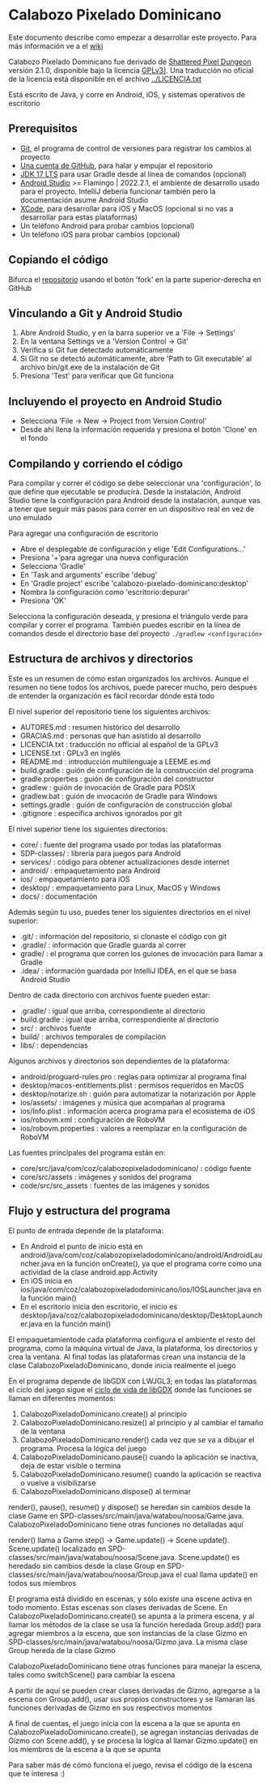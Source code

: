 # Calabozo Pixelado Dominicano

Este documento describe como empezar a desarrollar este proyecto. Para más información ve a el [wiki](https://github.com/coz-eduardo-hernandez/calabozo-pixelado-dominicano/wiki)

Calabozo Pixelado Dominicano fue derivado de [Shattered Pixel Dungeon](https://github.com/00-Evan/shattered-pixel-dungeon) versión 2.1.0, disponible bajo la licencia [GPLv3)](https://www.gnu.org/licenses/gpl-3.0.html). Una traducción no oficial de la licencia está disponible en el archivo [../LICENCIA.txt](../LICENCIA.txt)

Está escrito de Java, y corre en Android, iOS, y sistemas operativos de escritorio

## Prerequisitos
- [Git](https://git-scm.com/downloads), el programa de control de versiones para registrar los cambios al proyecto
- [Una cuenta de GitHub](https://github.com/), para halar y empujar el repositorio
- [JDK 17 LTS](https://www.oracle.com/java/technologies/downloads/#java17) para usar Gradle desde al línea de comandos (opcional)
- [Android Studio](https://developer.android.com/codelabs/basic-android-kotlin-compose-install-android-studio?hl=es-419#0) >= Flamingo | 2022.2.1, el ambiente de desarrollo usado para el proyecto. IntelliJ debería funcionar también pero la documentación asume Android Studio
- [XCode](https://developer.apple.com/xcode/), para desarrollar para iOS y MacOS (opcional si no vas a desarrollar para estas plataformas)
- Un teléfono Android para probar cambios (opcional)
- Un teléfono iOS para probar cambios (opcional)

## Copiando el código
Bifurca el [repositorio](https://github.com/coz-eduardo-hernandez/calabozo-pixelado-dominicano) usando el botón 'fork' en la parte superior-derecha en GitHub

## Vinculando a Git y Android Studio
1. Abre Android Studio, y en la barra superior ve a 'File -> Settings'
2. En la ventana Settings ve a 'Version Control -> Git'
3. Verifica si Git fue detectado automáticamente
4. Si Git no se detectó automáticamente, abre 'Path to Git executable' al archivo bin/git.exe de la instalación de Git
5. Presiona 'Test' para verificar que Git funciona

## Incluyendo el proyecto en Android Studio
- Selecciona 'File -> New -> Project from Version Control'
- Desde ahí llena la información requerida y presiona el botón 'Clone' en el fondo

## Compilando y corriendo el código
Para compilar y correr el código se debe seleccionar una 'configuración', lo que define que ejecutable se producirá. Desde la instalación, Android Studio tiene la configuración para Android desde la instalación, aunque vas a tener que seguir más pasos para correr en un dispositivo real en vez de uno emulado

Para agregar una configuración de escritorio
- Abre el desplegable de configuración y elige 'Edit Configurations...'
- Presiona '+'para agregar una nueva configuración
- Selecciona 'Gradle'
- En 'Task and arguments' escribe 'debug'
- En 'Gradle project' escribe 'calabozo-pixelado-dominicano:desktop'
- Nombra la configuración como 'escritorio:depurar'
- Presiona 'OK'

Selecciona la configuración deseada, y presiona el triángulo verde para compilar y correr el programa. También puedes escribir en la línea de comandos desde el directorio base del proyecto `./gradlew <configuración>`

## Estructura de archivos y directorios
Este es un resumen de cómo estan organizados los archivos. Aunque el resumen no tiene todos los archivos, puede
parecer mucho, pero después de entender la organización es fácil recordar dónde está todo

El nivel superior del repositorio tiene los siguientes archivos:
- AUTORES.md : resumen histórico del desarrollo
- GRACIAS.md : personas que han asistido al desarrollo
- LICENCIA.txt : traducción no official al español de la GPLv3
- LICENSE.txt : GPLv3 en inglés
- README.md : introducción multilenguaje a LEEME.es.md
- build.gradle : guión de configuración de la construcción del programa
- gradle.properties : guión de configuración del constructor
- gradlew : guión de invocación de Gradle para POSIX
- gradlew.bat : guión de invocación de Gradle para Windows
- settings.gradle : guión de configuración de construcción global
- .gitignore : especifica archivos ignorados por git

El nivel superior tiene los siguientes directorios:
- core/ : fuente del programa usado por todas las plataformas
- SDP-classes/ : librería para juegos para Android
- services/ : código para obtener actualizaciones desde internet
- android/ : empaquetamiento para Android
- ios/ : empaquetamiento para iOS
- desktop/ : empaquetamiento para Linux, MacOS y Windows
- docs/ : documentación

Además según tu uso, puedes tener los siguientes directorios en el nivel superior:
- .git/ : información del repositorio, si clonaste el código con git
- .gradle/ : información que Gradle guarda al correr
- gradle/ : el programa que corren los guiones de invocación para llamar a Gradle
- .idea/ : información guardada por IntelliJ IDEA, en el que se basa Android Studio

Dentro de cada directorio con archivos fuente pueden estar:
- .gradle/ : igual que arriba, correspondiente al directorio
- build.gradle : igual que arriba, correspondiente al directorio
- src/ : archivos fuente
- build/ : archivos temporales de compilación
- libs/ : dependencias

Algunos archivos y directorios son dependientes de la plataforma:
- android/proguard-rules.pro : reglas para optimizar al programa final
- desktop/macos-entitlements.plist : permisos requeridos en MacOS
- desktop/notarize.sh : guión para automatizar la notarización por Apple
- ios/assets/ : imágenes y música que acompañan al programa
- ios/Info.plist : información acerca programa para el ecosistema de iOS
- ios/robovm.xml : configuración de RoboVM
- ios/robovm.properties : valores a reemplazar en la configuración de RoboVM

Las fuentes principales del programa están en:
- core/src/java/com/coz/calabozopixeladodominicano/ : código fuente
- core/src/assets : imágenes y sonidos del programa
- code/src/src_assets : fuentes de las imágenes y sonidos

## Flujo y estructura del programa
El punto de entrada depende de la plataforma:
- En Android el punto de inicio está en
android/java/com/coz/calabozopixeladodominicano/android/AndroidLauncher.java en la función onCreate(), ya que el programa
corre como una actividad de la clase android.app.Activity
- En iOS inicia en ios/java/com/coz/calabozopixeladodominicano/ios/IOSLauncher.java en la función main()
- En el escritorio inicia den escritorio, el inicio es
desktop/java/coz/calabozopixeladodominicano/desktop/DesktopLauncher.java en la función main()

El empaquetamientode cada plataforma configura el ambiente el resto del programa, como la máquina virtual de Java,
la plataforma, los directorios y crea la ventana. Al final todas las plataformas crean una instancia de la clase
CalabozoPixeladoDominicano, donde inicia realmente el juego

En el programa depende de libGDX con LWJGL3; en todas las plataformas el ciclo del juego sigue el
[ciclo de vida de libGDX](https://libgdx.com/wiki/app/the-life-cycle) donde las funciones se llaman en diferentes
momentos:
1. CalabozoPixeladoDominicano.create() al principio
2. CalabozoPixeladoDominicano.resize() al principio y al cambiar el tamaño de la ventana
3. CalabozoPixeladoDominicano.render() cada vez que se va a dibujar el programa. Procesa la lógica del juego
4. CalabozoPixeladoDominicano.pause() cuando la aplicación se inactiva, deja de estar visible o termina
5. CalabozoPixeladoDominicano.resume() cuando la aplicación se reactiva o vuelve a visibilizarse
6. CalabozoPixeladoDominicano.dispose() al terminar

render(), pause(), resume() y dispose() se heredan sin cambios desde la clase Game en
SPD-classes/src/main/java/watabou/noosa/Game.java. CalabozoPixeladoDominicano tiene otras funciones no detalladas
aquí

render() llama a Game.step() -> Game.update() -> Scene.update(). Scene.update() localizado en
SPD-classes/src/main/java/watabou/noosa/Scene.java. Scene.update() es heredado sin cambios desde la clase
Group en SPD-classes/src/main/java/watabou/noosa/Group.java el cual llama update() en todos sus miembros

El programa está dividido en escenas, y sólo existe una escene activa en todo momento. Estas escenas son clases
derivadas de Scene. En CalabozoPixeladoDominicano.create() se apunta a la primera escena, y al llamar los métodos
de la clase se usa la función heredada Group.add() para agregar miembros a la escena, que son instancias de la
clase Gizmo en SPD-classes/src/main/java/watabou/noosa/Gizmo.java. La misma clase Group hereda de la clase Gizmo

CalabozoPixeladoDominicano tiene otras funciones para manejar la escena, tales como switchScene() para cambiar la
escena

A partir de aquí se pueden crear clases derivadas de Gizmo, agregarse a la escena con Group.add(), usar sus
propios constructores y se llamaran las funciones derivadas de Gizmo en sus respectivos momentos

A final de cuentas, el juego inicia con la escena a la que se apunta en CalabozoPixeladoDominicano.create(), se
agregan instancias derivadas de Gizmo con Scene.add(), y se procesa la lógica al llamar Gizmo.update() en los
miembros de la escena a la que se apunta

Para saber más de cómo funciona el juego, revisa el código de la escena que te interesa :)

